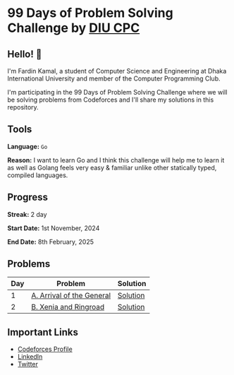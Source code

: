 # 99 Days of Problem Solving Challenge by [DIU CPC](https://www.linkedin.com/company/diu-cpc-computer-programming-club)

## Hello! 👋

I'm Fardin Kamal, a student of Computer Science and Engineering at Dhaka International University and member of the Computer Programming Club.

I'm participating in the 99 Days of Problem Solving Challenge where we will be solving problems from Codeforces and I'll share my solutions in this repository.


## Tools
**Language:** `Go`

**Reason:** I want to learn Go and I think this challenge will help me to learn it as well as Golang feels very easy & familiar unlike other statically typed, compiled languages.


## Progress
**Streak:** 2 day

**Start Date:** 1st November, 2024

**End Date:** 8th February, 2025


## Problems

| Day | Problem                                                                      | Solution               |
|-----|------------------------------------------------------------------------------|------------------------|
| 1   | [A. Arrival of the General](https://codeforces.com/problemset/problem/144/A) | [Solution](./day-1.go) |
| 2   | [B. Xenia and Ringroad](https://codeforces.com/problemset/problem/339/B)     | [Solution](./day-2.go) |


## Important Links

- [Codeforces Profile](https://codeforces.com/profile/fardinkamal62)
- [LinkedIn](https://www.linkedin.com/in/fardinkamal62)
- [Twitter](https://twitter.com/fardinkamal62)
